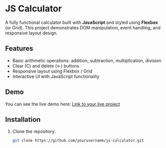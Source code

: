 # JS Calculator

A fully functional calculator built with **JavaScript** and styled using **Flexbox** (or Grid). This project demonstrates DOM manipulation, event handling, and responsive layout design.

## Features
- Basic arithmetic operations: addition, subtraction, multiplication, division
- Clear (C) and delete (←) buttons
- Responsive layout using Flexbox / Grid
- Interactive UI with JavaScript functionality

## Demo
You can see the live demo here: [Link to your live project]()

## Installation
1. Clone the repository:
   ```bash
   git clone https://github.com/yourusername/js-calculator.git
